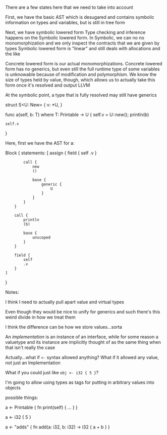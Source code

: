 There are a few states here that we need to take into account

First, we have the basic AST which is desugared and
contains symbolic information on types and variables, but
is still in tree form

Next, we have symbolic lowered form
Type checking and inference happens on the Symbolic lowered form.
In Symbolic, we can no no monomorphization
and we only inspect the contracts that we are given by types
Symbolic lowered form is "linear" and still deals with allocations
and the like

Concrete lowered form is our actual monomorphizations.
Concrete lowered form has no generics, but even still the full
runtime type of some variables is unknowable because of modification
and polymorphism. We know the size of types held by value, though,
which allows us to actually take this form once it's resolved and
output LLVM



At the symbolic point, a type that is fully resolved
may still have generics



struct S<U: New> {
    v: *U,
}

func a<T>(self, b: T) where T: Printable -> U {
    self.v = U::new();
    println(b)

    self.v
}

Here, first we have the AST for a:

Block {
    statements: [
        assign {
            field {
                self
                .v
            }

            call {
                new
                ()

                base {
                    generic {
                        U
                    }
                }
            }
        }

        call {
            println
            (b)

            base {
                unscoped
            }
        }

        field {
            self
            .v
        }
    ]
}




Notes:

I think I need to actually pull apart value and virtual types

Even though they would be nice to unify for generics and such there's this weird divide in how we treat them

I think the difference can be how we store values...sorta

An *implementation* is an instance of an interface, while for some reason a valuetype and its instance
are implicitly thought of as the same thing when that isn't really the case


Actually...what if `<-` syntax allowed anything? What if it allowed any value, not just an Implementation

What if you could just like `obj <- i32 { 5 }`?

I'm going to allow using types as tags for putting in arbitrary values into objects

possible things:


a <- Printable {
    fn print(self) {
        ...
    }
}

a <- i32 { 5 }

a <- "adds" {
    fn add(a: i32, b: i32) -> i32 { a + b }
}
